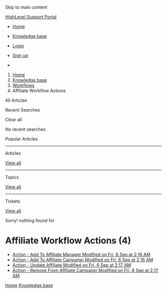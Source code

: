 Skip to main content

[ HighLevel Support Portal ](https://help.gohighlevel.com)

  * [ Home ](/support/home)
  * [ Knowledge base ](/support/solutions)

  * [Login](/support/login)
  * [Sign up](/support/signup)
  * 

  1. [Home](/support/home)
  2. [Knowledge base](/support/solutions)
  3. [Workflows](/support/solutions/48000455132)
  4. Affiliate Workflow Actions

All  Articles 

Recent Searches

Clear all

No recent searches

Popular Articles

* * *

Articles

[View all](/support/search/solutions)

* * *

Topics

[View all](/support/search/topics)

* * *

Tickets

[View all](/support/search/tickets)

Sorry! nothing found for   

# Affiliate Workflow Actions (4)

  * [ Action - Add To Affiliate Manager Modified on Fri, 6 Sep at 2:16 AM  ](/support/solutions/articles/155000003227-action-add-to-affiliate-manager)
  * [ Action - Add To Affiliate Campaign Modified on Fri, 6 Sep at 2:16 AM  ](/support/solutions/articles/155000003228-action-add-to-affiliate-campaign)
  * [ Action - Update Affiliate Modified on Fri, 6 Sep at 2:17 AM  ](/support/solutions/articles/155000003229-action-update-affiliate)
  * [ Action - Remove From Affiliate Campaign Modified on Fri, 6 Sep at 2:17 AM  ](/support/solutions/articles/155000003230-action-remove-from-affiliate-campaign)

[Home](/support/home) [Knowledge base](/support/solutions)
